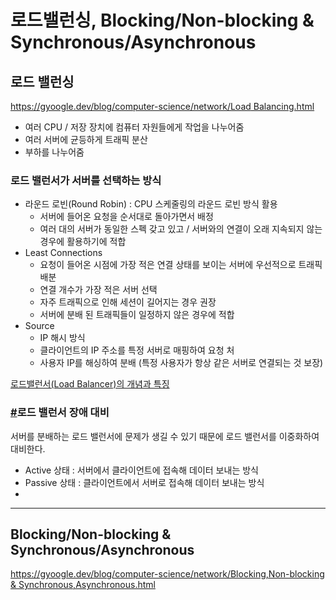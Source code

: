 # 로드밸런싱, Blocking/Non-blocking & Synchronous/Asynchronous

## 로드 밸런싱

[https://gyoogle.dev/blog/computer-science/network/Load Balancing.html](https://gyoogle.dev/blog/computer-science/network/Load%20Balancing.html)

- 여러 CPU / 저장 장치에 컴퓨터 자원들에게 작업을 나누어줌
- 여러 서버에 균등하게 트래픽 분산
- 부하를 나누어줌

### **로드 밸런서가 서버를 선택하는 방식**

- 라운드 로빈(Round Robin) : CPU 스케줄링의 라운드 로빈 방식 활용
    - 서버에 들어온  요청을 순서대로 돌아가면서 배정
    - 여러 대의 서버가 동일한 스펙 갖고 있고 / 서버와의 연결이 오래 지속되지 않는 경우에 활용하기에 적합
- Least Connections
    - 요청이 들어온 시점에 가장 적은 연결 상태를 보이는 서버에 우선적으로 트래픽 배분
    - 연결 개수가 가장 적은 서버 선택
    - 자주 트래픽으로 인해 세션이 길어지는 경우 권장
    - 서버에 분배 된 트래픽들이 일정하지 않은 경우에 적합
- Source
    - IP 해시 방식
    - 클라이언트의 IP 주소를 특정 서버로 매핑하여 요청 처
    - 사용자 IP를 해싱하여 분배 (특정 사용자가 항상 같은 서버로 연결되는 것 보장)

[로드밸런서(Load Balancer)의 개념과 특징](https://m.post.naver.com/viewer/postView.naver?volumeNo=27046347&memberNo=2521903)

### **[#](https://gyoogle.dev/blog/computer-science/network/Load%20Balancing.html#%E1%84%85%E1%85%A9%E1%84%83%E1%85%B3-%E1%84%87%E1%85%A2%E1%86%AF%E1%84%85%E1%85%A5%E1%86%AB%E1%84%89%E1%85%A5-%E1%84%8C%E1%85%A1%E1%86%BC%E1%84%8B%E1%85%A2-%E1%84%83%E1%85%A2%E1%84%87%E1%85%B5)로드 밸런서 장애 대비**

서버를 분배하는 로드 밸런서에 문제가 생길 수 있기 때문에 로드 밸런서를 이중화하여 대비한다.

- Active 상태 : 서버에서 클라이언트에 접속해 데이터 보내는 방식
- Passive 상태 : 클라이언트에서 서버로 접속해 데이터 보내는 방식
- 

---

## Blocking/Non-blocking & Synchronous/Asynchronous

[https://gyoogle.dev/blog/computer-science/network/Blocking,Non-blocking & Synchronous,Asynchronous.html](https://gyoogle.dev/blog/computer-science/network/Blocking,Non-blocking%20&%20Synchronous,Asynchronous.html)
